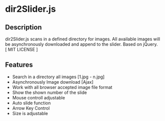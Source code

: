 dir2Slider.js
=============
Description
---------
dir2Slider.js scans in a defined directory for images. All available images will be asynchronously downloaded and append to the slider. Based on jQuery.
[ MIT LICENSE ] 

Features
---------
* Search in a directory all images [1.jpg - n.jpg]
* Asynchronously Image download [Ajax]
* Work with all browser accepted image file format
* Show the shown number of the slide
* Mouse controll adjustable
* Auto slide function
* Arrow Key Control
* Size is adjustable
